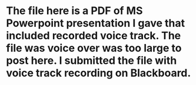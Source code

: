 # The file here is a PDF of MS Powerpoint presentation I gave that included recorded voice track.  The file was voice over was too large to post here.  I submitted the file with voice track recording on Blackboard.
